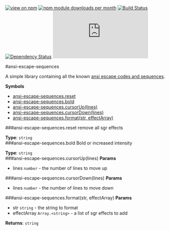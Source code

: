 [![view on npm](http://img.shields.io/npm/v/ansi-escape-sequences.svg)](https://www.npmjs.org/package/ansi-escape-sequences)
[![npm module downloads per month](http://img.shields.io/npm/dm/ansi-escape-sequences.svg)](https://www.npmjs.org/package/ansi-escape-sequences)
[![Build Status](https://travis-ci.org/75lb/ansi-escape-sequences.svg?branch=master)](https://travis-ci.org/75lb/ansi-escape-sequences)
[![Dependency Status](https://david-dm.org/75lb/ansi-escape-sequences.svg)](https://david-dm.org/75lb/ansi-escape-sequences)
![Analytics](https://ga-beacon.appspot.com/UA-27725889-6/ansi-escape-sequences/README.md?pixel)

#ansi-escape-sequences
<a name="module_ansi-escape-sequences"></a>

A simple library containing all the known [ansi escape codes and sequences](http://en.wikipedia.org/wiki/ANSI_escape_code).

  
**Symbols**  
  * [ansi-escape-sequences.reset](#module_ansi-escape-sequences.reset)
  * [ansi-escape-sequences.bold](#module_ansi-escape-sequences.bold)
  * [ansi-escape-sequences.cursorUp(lines)](#module_ansi-escape-sequences.cursorUp)
  * [ansi-escape-sequences.cursorDown(lines)](#module_ansi-escape-sequences.cursorDown)
  * [ansi-escape-sequences.format(str, effectArray)](#module_ansi-escape-sequences.format)

<a name="module_ansi-escape-sequences.reset"></a>
###ansi-escape-sequences.reset
remove all sgr effects

**Type**: `string`  
<a name="module_ansi-escape-sequences.bold"></a>
###ansi-escape-sequences.bold
Bold or increased intensity

**Type**: `string`  
<a name="module_ansi-escape-sequences.cursorUp"></a>
###ansi-escape-sequences.cursorUp(lines)
**Params**

- lines `number` - the number of lines to move up

<a name="module_ansi-escape-sequences.cursorDown"></a>
###ansi-escape-sequences.cursorDown(lines)
**Params**

- lines `number` - the number of lines to move down

<a name="module_ansi-escape-sequences.format"></a>
###ansi-escape-sequences.format(str, effectArray)
**Params**

- str `string` - the string to format
- effectArray `Array.<string>` - a list of sgr effects to add

**Returns**: `string`  
